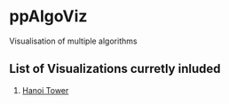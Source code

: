 # ppAlgoViz

Visualisation of multiple algorithms

## List of Visualizations curretly inluded
1. [Hanoi Tower](https://paprajapati9.github.io/ppAlgoViz/test.html)
